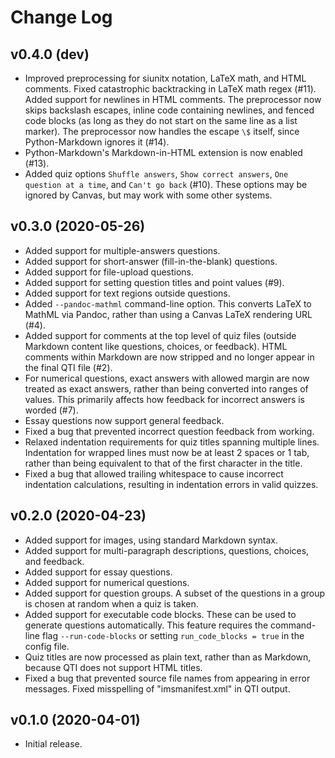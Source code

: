 # Change Log


## v0.4.0 (dev)

* Improved preprocessing for siunitx notation, LaTeX math, and HTML comments.
  Fixed catastrophic backtracking in LaTeX math regex (#11).  Added support
  for newlines in HTML comments.  The preprocessor now skips backslash
  escapes, inline code containing newlines, and fenced code blocks (as long as
  they do not start on the same line as a list marker).  The preprocessor now
  handles the escape `\$` itself, since Python-Markdown ignores it (#14).
* Python-Markdown's Markdown-in-HTML extension is now enabled (#13).
* Added quiz options `Shuffle answers`, `Show correct answers`,
  `One question at a time`, and `Can't go back` (#10).  These options may be
  ignored by Canvas, but may work with some other systems.



## v0.3.0 (2020-05-26)

* Added support for multiple-answers questions.
* Added support for short-answer (fill-in-the-blank) questions.
* Added support for file-upload questions.
* Added support for setting question titles and point values (#9).
* Added support for text regions outside questions.
* Added `--pandoc-mathml` command-line option.  This converts LaTeX to MathML
  via Pandoc, rather than using a Canvas LaTeX rendering URL (#4).
* Added support for comments at the top level of quiz files (outside Markdown
  content like questions, choices, or feedback).  HTML comments within
  Markdown are now stripped and no longer appear in the final QTI file (#2).
* For numerical questions, exact answers with allowed margin are now treated
  as exact answers, rather than being converted into ranges of values.  This
  primarily affects how feedback for incorrect answers is worded (#7).
* Essay questions now support general feedback.
* Fixed a bug that prevented incorrect question feedback from working.
* Relaxed indentation requirements for quiz titles spanning multiple lines.
  Indentation for wrapped lines must now be at least 2 spaces or 1 tab, rather
  than being equivalent to that of the first character in the title.
* Fixed a bug that allowed trailing whitespace to cause incorrect indentation
  calculations, resulting in indentation errors in valid quizzes.



## v0.2.0 (2020-04-23)

* Added support for images, using standard Markdown syntax.
* Added support for multi-paragraph descriptions, questions, choices, and
  feedback.
* Added support for essay questions.
* Added support for numerical questions.
* Added support for question groups.  A subset of the questions in a group is
  chosen at random when a quiz is taken.
* Added support for executable code blocks.  These can be used to generate
  questions automatically.  This feature requires the command-line flag
  `--run-code-blocks` or setting `run_code_blocks = true` in the config
  file.
* Quiz titles are now processed as plain text, rather than as Markdown,
  because QTI does not support HTML titles.
* Fixed a bug that prevented source file names from appearing in error
  messages.  Fixed misspelling of "imsmanifest.xml" in QTI output.



## v0.1.0 (2020-04-01)

* Initial release.
